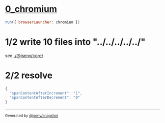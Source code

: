 # [0_chromium](../../preact_and_redux_dev.test.mjs#L43)

```js
run({ browserLauncher: chromium })
```

# 1/2 write 10 files into "../../../../../"

see [./@jsenv/core/](./@jsenv/core/)

# 2/2 resolve

```js
{
  "spanContentAfterIncrement": "1",
  "spanContentAfterDecrement": "0"
}
```

---

<sub>
  Generated by <a href="https://github.com/jsenv/core/tree/main/packages/independent/snapshot">@jsenv/snapshot</a>
</sub>
